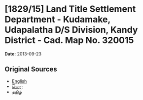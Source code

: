 # [1829/15] Land Title Settlement Department - Kudamake, Udapalatha D/S Division, Kandy District - Cad. Map No. 320015

**Date:** 2013-09-23

## Original Sources

- [English](https://documents.gov.lk/view/extra-gazettes/2013/9/1829-15_E.pdf)
- [සිංහල](https://documents.gov.lk/view/extra-gazettes/2013/9/1829-15_S.pdf)
- [தமிழ்](https://documents.gov.lk/view/extra-gazettes/2013/9/1829-15_T.pdf)
